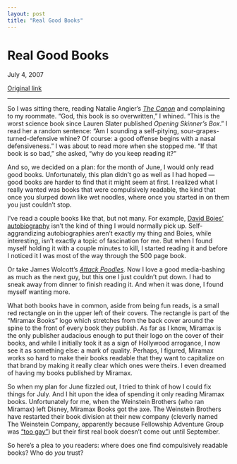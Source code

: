 ```yaml
---
layout: post
title: "Real Good Books"
---
```

Real Good Books
===============

July 4, 2007

[Original link](http://www.aaronsw.com/weblog/realgoodbooks)

* * * * *

So I was sitting there, reading Natalie Angier’s *[The
Canon](http://books.theinfo.org/go/0618242953)* and complaining to my
roommate. “God, this book is so overwritten,” I whined. “This is the
worst science book since Lauren Slater published *Opening Skinner’s
Box*.” I read her a random sentence: “Am I sounding a self-pitying,
sour-grapes-turned-defensive whine? Of course: a good offense begins
with a nasal defensiveness.” I was about to read more when she stopped
me. “If that book is so bad,” she asked, “why do you keep reading it?”

And so, we decided on a plan: for the month of June, I would only read
good books. Unfortunately, this plan didn’t go as well as I had hoped —
good books are harder to find that it might seem at first. I realized
what I really wanted was books that were compulsively readable, the kind
that once you slurped down like wet noodles, where once you started in
on them you just couldn’t stop.

I’ve read a couple books like that, but not many. For example, [David
Boies’ autobiography](http://books.theinfo.org/go/0375726551) isn’t the
kind of thing I would normally pick up. Self-aggrandizing
autobiographies aren’t exactly my thing and Boies, while interesting,
isn’t exactly a topic of fascination for me. But when I found myself
holding it with a couple minutes to kill, I started reading it and
before I noticed it I was most of the way through the 500 page book.

Or take James Wolcott’s *[Attack
Poodles](http://books.theinfo.org/go/140135212X)*. Now I love a good
media-bashing as much as the next guy, but this one I just couldn’t put
down. I had to sneak away from dinner to finish reading it. And when it
was done, I found myself wanting more.

What both books have in common, aside from being fun reads, is a small
red rectangle on in the upper left of their covers. The rectangle is
part of the “Miramax Books” logo which stretches from the back cover
around the spine to the front of every book they publish. As far as I
know, Miramax is the only publisher audacious enough to put their logo
on the cover of their books, and while I initially took it as a sign of
Hollywood arrogance, I now see it as something else: a mark of quality.
Perhaps, I figured, Miramax works so hard to make their books readable
that they want to capitalize on that brand by making it really clear
which ones were theirs. I even dreamed of having my books published by
Miramax.

So when my plan for June fizzled out, I tried to think of how I could
fix things for July. And I hit upon the idea of spending it only reading
Miramax books. Unfortunately for me, when the Weinstein Brothers (who
ran Miramax) left Disney, Miramax Books got the axe. The Weinstein
Brothers have restarted their book division at their new company
(cleverly named The Weinstein Company, apparently because Fellowship
Adventure Group was [“too
gay”](http://gawker.com/topic/the-weinsteins-fellowship-adventure-group-015542.php))
but their first real book doesn’t come out until September.

So here’s a plea to you readers: where does one find compulsively
readable books? Who do *you* trust?

